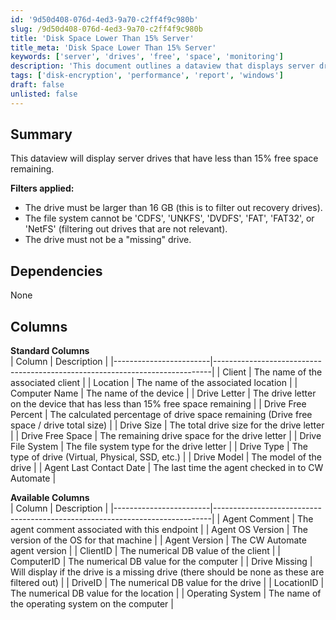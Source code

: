 ```yaml
---
id: '9d50d408-076d-4ed3-9a70-c2ff4f9c980b'
slug: /9d50d408-076d-4ed3-9a70-c2ff4f9c980b
title: 'Disk Space Lower Than 15% Server'
title_meta: 'Disk Space Lower Than 15% Server'
keywords: ['server', 'drives', 'free', 'space', 'monitoring']
description: 'This document outlines a dataview that displays server drives with less than 15% free space remaining. It includes filtering criteria, dependencies, and a detailed description of standard and available columns for effective monitoring of drive space usage.'
tags: ['disk-encryption', 'performance', 'report', 'windows']
draft: false
unlisted: false
---
```


## Summary

This dataview will display server drives that have less than 15% free space remaining.

**Filters applied:**
- The drive must be larger than 16 GB (this is to filter out recovery drives).
- The file system cannot be 'CDFS', 'UNKFS', 'DVDFS', 'FAT', 'FAT32', or 'NetFS' (filtering out drives that are not relevant).
- The drive must not be a "missing" drive.

## Dependencies

None

## Columns

**Standard Columns**  
| Column                  | Description                                                                 |
|------------------------|-----------------------------------------------------------------------------|
| Client                 | The name of the associated client                                           |
| Location               | The name of the associated location                                         |
| Computer Name          | The name of the device                                                     |
| Drive Letter           | The drive letter on the device that has less than 15% free space remaining  |
| Drive Free Percent      | The calculated percentage of drive space remaining (Drive free space / drive total size) |
| Drive Size             | The total drive size for the drive letter                                   |
| Drive Free Space       | The remaining drive space for the drive letter                              |
| Drive File System      | The file system type for the drive letter                                   |
| Drive Type             | The type of drive (Virtual, Physical, SSD, etc.)                           |
| Drive Model            | The model of the drive                                                     |
| Agent Last Contact Date | The last time the agent checked in to CW Automate                          |

**Available Columns**  
| Column                  | Description                                                                 |
|------------------------|-----------------------------------------------------------------------------|
| Agent Comment          | The agent comment associated with this endpoint                             |
| Agent OS Version       | The version of the OS for that machine                                      |
| Agent Version          | The CW Automate agent version                                               |
| ClientID               | The numerical DB value of the client                                        |
| ComputerID             | The numerical DB value for the computer                                     |
| Drive Missing          | Will display if the drive is a missing drive (there should be none as these are filtered out) |
| DriveID                | The numerical DB value for the drive                                        |
| LocationID             | The numerical DB value for the location                                     |
| Operating System       | The name of the operating system on the computer                            |